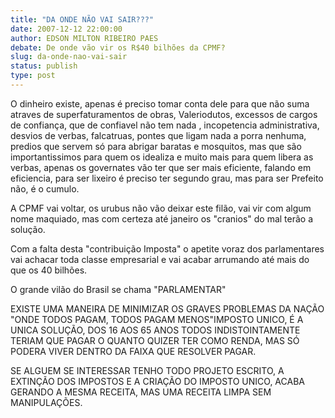 ```yaml
---
title: "DA ONDE NÃO VAI SAIR???"
date: 2007-12-12 22:00:00
author: EDSON MILTON RIBEIRO PAES
debate: De onde vão vir os R$40 bilhões da CPMF?
slug: da-onde-nao-vai-sair
status: publish 
type: post
---
```


O dinheiro existe, apenas é preciso tomar conta dele para que não suma atraves de superfaturamentos de obras, Valeriodutos, excessos de cargos de confiança, que de confiavel não tem nada , incopetencia administrativa, desvios de verbas, falcatruas, pontes que ligam nada a porra nenhuma, predios que servem só para abrigar baratas e mosquitos, mas que são importantissimos para quem os idealiza e muito mais para quem libera as verbas, apenas os governates vão ter que ser mais eficiente, falando em eficiencia, para ser lixeiro é preciso ter segundo grau, mas para ser Prefeito não, é o cumulo.   

A CPMF vai voltar, os urubus não vão deixar este filão, vai vir com algum nome maquiado, mas com certeza até janeiro os "cranios" do mal terão a solução.  

Com a falta desta "contribuição Imposta" o apetite voraz dos parlamentares vai achacar toda classe empresarial e vai acabar arrumando até mais do que os 40 bilhões.  

O grande vilão do Brasil se chama "PARLAMENTAR"  

EXISTE UMA MANEIRA DE MINIMIZAR OS GRAVES PROBLEMAS DA NAÇÃO "ONDE TODOS PAGAM, TODOS PAGAM MENOS"IMPOSTO UNICO, É A UNICA SOLUÇÃO, DOS 16 AOS 65 ANOS TODOS INDISTOINTAMENTE TERIAM QUE PAGAR O QUANTO QUIZER TER COMO RENDA, MAS SÓ PODERA VIVER DENTRO DA FAIXA QUE RESOLVER PAGAR.  

SE ALGUEM SE INTERESSAR TENHO TODO PROJETO ESCRITO, A EXTINÇÃO DOS IMPOSTOS E A CRIAÇÃO DO IMPOSTO UNICO, ACABA GERANDO A MESMA RECEITA, MAS UMA RECEITA LIMPA SEM MANIPULAÇÕES.
